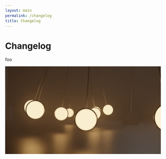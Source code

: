 ```yaml
---
layout: main
permalink: /changelog
title: Changelog
---
```


# Changelog

foo

![image](../assets/thumbnail.png)